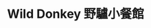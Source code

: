 ---
title: "Wild Donkey 野驢小餐館"
description: "Wild Donkey 野驢小餐館"
layout: shop
keywords:
  - 美食競賽
  - 台灣美食
  - 美食精選
datePublished: "2025-06-30"
dateModified: "2025-07-04"
city: "台北市"
district: "大安區"
address: "台北市大安區忠孝東路四段216巷33弄5號"
phone: "0912390398"
geo: "25.03951681804265, 121.55340180993367"
google_map: "https://maps.app.goo.gl/x6RT7re7sQajWu8R9"
footinder: "https://footinder.com.tw/%E5%8F%B0%E5%8C%97%E5%B8%82%E5%A4%A7%E5%AE%89%E5%8D%80/13159/"
official: "https://www.wilddonkey.tw/"
award:
  - name: "500盤"
    year: "2024"
    entries:
      - dishes:
          - "野生龍蝦雨櫻桃番茄起司疙瘩"
          - "伏特加番茄奶油水管麵與章魚"
          - "蒸海蛤與透抽和黃瓜濃湯"

---